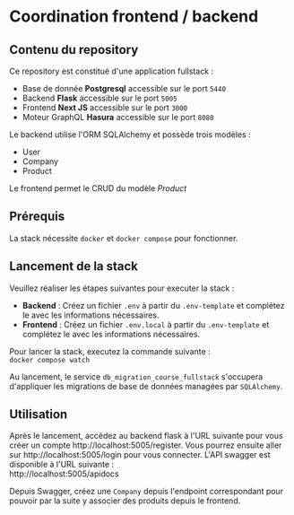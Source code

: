 # Coordination frontend / backend

## Contenu du repository
Ce repository est constitué d'une application fullstack :
- Base de donnée **Postgresql** accessible sur le port `5440`
- Backend **Flask** accessible sur le port `5005`
- Frontend **Next JS** accessible sur le port `3000`
- Moteur GraphQL **Hasura** accessible sur le port `8080`

Le backend utilise l'ORM SQLAlchemy et possède trois modèles :
- User
- Company
- Product

Le frontend permet le CRUD du modèle *Product*

## Prérequis
La stack nécessite `docker` et `docker compose` pour fonctionner.

## Lancement de la stack
Veuillez réaliser les étapes suivantes pour executer la stack :
- **Backend** : Créez un fichier `.env` à partir du `.env-template` et complétez le avec les informations nécessaires.
- **Frontend** : Créez un fichier `.env.local` à partir du `.env-template` et complétez le avec les informations nécessaires.

Pour lancer la stack, executez la commande suivante :  
`docker compose watch`

Au lancement, le service `db_migration_course_fullstack` s'occupera d'appliquer les migrations de base de données managées par `SQLAlchemy`.

## Utilisation
Après le lancement, accèdez au backend flask à l'URL suivante pour vous créer un compte http://localhost:5005/register. Vous pourrez ensuite aller sur http://localhost:5005/login pour vous connecter.
L'API swagger est disponible à l'URL suivante :  
http://localhost:5005/apidocs

Depuis Swagger, créez une `Company` depuis l'endpoint correspondant pour pouvoir par la suite y associer des produits depuis le frontend.